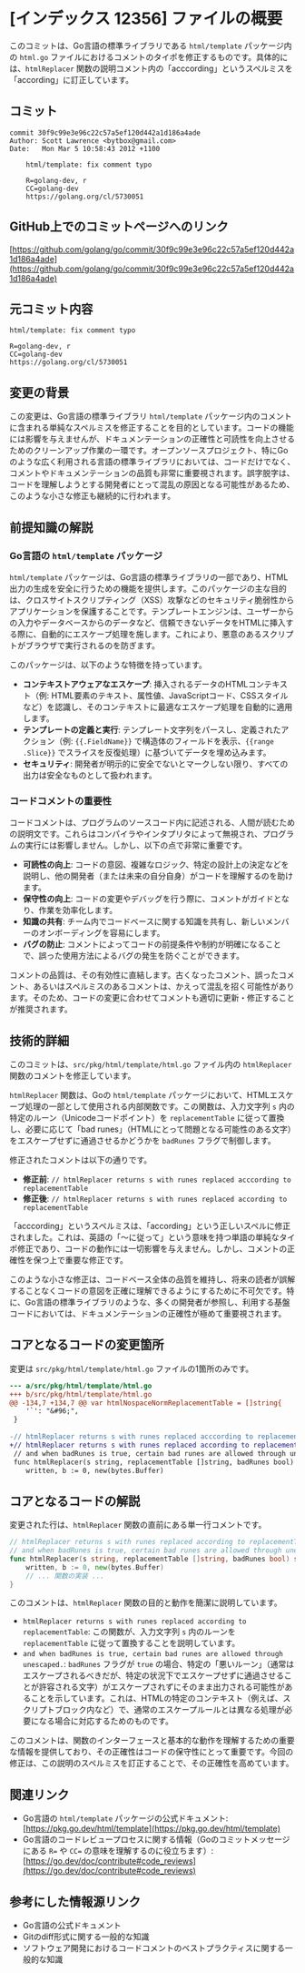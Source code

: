 # [インデックス 12356] ファイルの概要

このコミットは、Go言語の標準ライブラリである `html/template` パッケージ内の `html.go` ファイルにおけるコメントのタイポを修正するものです。具体的には、`htmlReplacer` 関数の説明コメント内の「acccording」というスペルミスを「according」に訂正しています。

## コミット

```
commit 30f9c99e3e96c22c57a5ef120d442a1d186a4ade
Author: Scott Lawrence <bytbox@gmail.com>
Date:   Mon Mar 5 10:58:43 2012 +1100

    html/template: fix comment typo
    
    R=golang-dev, r
    CC=golang-dev
    https://golang.org/cl/5730051
```

## GitHub上でのコミットページへのリンク

[https://github.com/golang/go/commit/30f9c99e3e96c22c57a5ef120d442a1d186a4ade](https://github.com/golang/go/commit/30f9c99e3e96c22c57a5ef120d442a1d186a4ade)

## 元コミット内容

```
html/template: fix comment typo

R=golang-dev, r
CC=golang-dev
https://golang.org/cl/5730051
```

## 変更の背景

この変更は、Go言語の標準ライブラリ `html/template` パッケージ内のコメントに含まれる単純なスペルミスを修正することを目的としています。コードの機能には影響を与えませんが、ドキュメンテーションの正確性と可読性を向上させるためのクリーンアップ作業の一環です。オープンソースプロジェクト、特にGoのような広く利用される言語の標準ライブラリにおいては、コードだけでなく、コメントやドキュメンテーションの品質も非常に重要視されます。誤字脱字は、コードを理解しようとする開発者にとって混乱の原因となる可能性があるため、このような小さな修正も継続的に行われます。

## 前提知識の解説

### Go言語の `html/template` パッケージ

`html/template` パッケージは、Go言語の標準ライブラリの一部であり、HTML出力の生成を安全に行うための機能を提供します。このパッケージの主な目的は、クロスサイトスクリプティング（XSS）攻撃などのセキュリティ脆弱性からアプリケーションを保護することです。テンプレートエンジンは、ユーザーからの入力やデータベースからのデータなど、信頼できないデータをHTMLに挿入する際に、自動的にエスケープ処理を施します。これにより、悪意のあるスクリプトがブラウザで実行されるのを防ぎます。

このパッケージは、以下のような特徴を持っています。
-   **コンテキストアウェアなエスケープ**: 挿入されるデータのHTMLコンテキスト（例: HTML要素のテキスト、属性値、JavaScriptコード、CSSスタイルなど）を認識し、そのコンテキストに最適なエスケープ処理を自動的に適用します。
-   **テンプレートの定義と実行**: テンプレート文字列をパースし、定義されたアクション（例: `{{.FieldName}}` で構造体のフィールドを表示、`{{range .Slice}}` でスライスを反復処理）に基づいてデータを埋め込みます。
-   **セキュリティ**: 開発者が明示的に安全でないとマークしない限り、すべての出力は安全なものとして扱われます。

### コードコメントの重要性

コードコメントは、プログラムのソースコード内に記述される、人間が読むための説明文です。これらはコンパイラやインタプリタによって無視され、プログラムの実行には影響しません。しかし、以下の点で非常に重要です。

-   **可読性の向上**: コードの意図、複雑なロジック、特定の設計上の決定などを説明し、他の開発者（または未来の自分自身）がコードを理解するのを助けます。
-   **保守性の向上**: コードの変更やデバッグを行う際に、コメントがガイドとなり、作業を効率化します。
-   **知識の共有**: チーム内でコードベースに関する知識を共有し、新しいメンバーのオンボーディングを容易にします。
-   **バグの防止**: コメントによってコードの前提条件や制約が明確になることで、誤った使用方法によるバグの発生を防ぐことができます。

コメントの品質は、その有効性に直結します。古くなったコメント、誤ったコメント、あるいはスペルミスのあるコメントは、かえって混乱を招く可能性があります。そのため、コードの変更に合わせてコメントも適切に更新・修正することが推奨されます。

## 技術的詳細

このコミットは、`src/pkg/html/template/html.go` ファイル内の `htmlReplacer` 関数のコメントを修正しています。

`htmlReplacer` 関数は、Goの `html/template` パッケージにおいて、HTMLエスケープ処理の一部として使用される内部関数です。この関数は、入力文字列 `s` 内の特定のルーン（Unicodeコードポイント）を `replacementTable` に従って置換し、必要に応じて「bad runes」（HTMLにとって問題となる可能性のある文字）をエスケープせずに通過させるかどうかを `badRunes` フラグで制御します。

修正されたコメントは以下の通りです。

-   **修正前**: `// htmlReplacer returns s with runes replaced acccording to replacementTable`
-   **修正後**: `// htmlReplacer returns s with runes replaced according to replacementTable`

「acccording」というスペルミスは、「according」という正しいスペルに修正されました。これは、英語の「〜に従って」という意味を持つ単語の単純なタイポ修正であり、コードの動作には一切影響を与えません。しかし、コメントの正確性を保つ上で重要な修正です。

このような小さな修正は、コードベース全体の品質を維持し、将来の読者が誤解することなくコードの意図を正確に理解できるようにするために不可欠です。特に、Go言語の標準ライブラリのような、多くの開発者が参照し、利用する基盤コードにおいては、ドキュメンテーションの正確性が極めて重要視されます。

## コアとなるコードの変更箇所

変更は `src/pkg/html/template/html.go` ファイルの1箇所のみです。

```diff
--- a/src/pkg/html/template/html.go
+++ b/src/pkg/html/template/html.go
@@ -134,7 +134,7 @@ var htmlNospaceNormReplacementTable = []string{
 	'`': "&#96;",
 }
 
-// htmlReplacer returns s with runes replaced acccording to replacementTable
+// htmlReplacer returns s with runes replaced according to replacementTable
 // and when badRunes is true, certain bad runes are allowed through unescaped.
 func htmlReplacer(s string, replacementTable []string, badRunes bool) string {
 	written, b := 0, new(bytes.Buffer)
```

## コアとなるコードの解説

変更された行は、`htmlReplacer` 関数の直前にある単一行コメントです。

```go
// htmlReplacer returns s with runes replaced according to replacementTable
// and when badRunes is true, certain bad runes are allowed through unescaped.
func htmlReplacer(s string, replacementTable []string, badRunes bool) string {
	written, b := 0, new(bytes.Buffer)
	// ... 関数の実装 ...
}
```

このコメントは、`htmlReplacer` 関数の目的と動作を簡潔に説明しています。
-   `htmlReplacer returns s with runes replaced according to replacementTable`: この関数が、入力文字列 `s` 内のルーンを `replacementTable` に従って置換することを説明しています。
-   `and when badRunes is true, certain bad runes are allowed through unescaped.`: `badRunes` フラグが `true` の場合、特定の「悪いルーン」（通常はエスケープされるべきだが、特定の状況下でエスケープせずに通過させることが許容される文字）がエスケープされずにそのまま出力される可能性があることを示しています。これは、HTMLの特定のコンテキスト（例えば、スクリプトブロック内など）で、通常のエスケープルールとは異なる処理が必要になる場合に対応するためのものです。

このコメントは、関数のインターフェースと基本的な動作を理解するための重要な情報を提供しており、その正確性はコードの保守性にとって重要です。今回の修正は、この説明のスペルミスを訂正することで、その正確性を高めています。

## 関連リンク

-   Go言語の `html/template` パッケージの公式ドキュメント: [https://pkg.go.dev/html/template](https://pkg.go.dev/html/template)
-   Go言語のコードレビュープロセスに関する情報（Goのコミットメッセージにある `R=` や `CC=` の意味を理解するのに役立ちます）: [https://go.dev/doc/contribute#code_reviews](https://go.dev/doc/contribute#code_reviews)

## 参考にした情報源リンク

-   Go言語の公式ドキュメント
-   Gitのdiff形式に関する一般的な知識
-   ソフトウェア開発におけるコードコメントのベストプラクティスに関する一般的な知識
